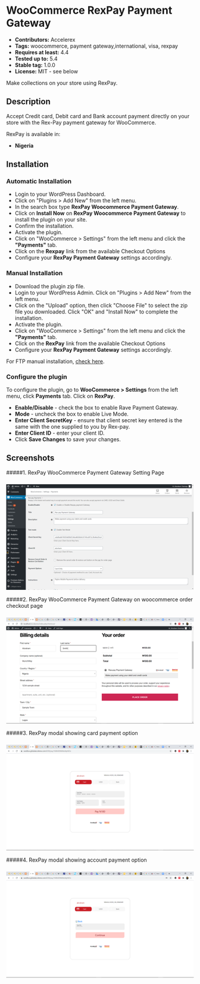 # WooCommerce RexPay Payment Gateway

 - **Contributors:** Accelerex
 - **Tags:** woocommerce, payment gateway,international, visa, rexpay
 - **Requires at least:** 4.4
 - **Tested up to:** 5.4
 - **Stable tag:** 1.0.0
 - **License:** MIT - see below

Make collections on your store using RexPay.



## Description


Accept Credit card, Debit card and Bank account payment directly on your store with the Rex-Pay payment gateway for WooCommerce.



RexPay is available in:

* __Nigeria__

## Installation

### Automatic Installation
*   Login to your WordPress Dashboard.
*   Click on "Plugins > Add New" from the left menu.
*   In the search box type __RexPay Woocommerce Payment Gateway__.
*   Click on __Install Now__ on __RexPay Woocommerce Payment Gateway__ to install the plugin on your site.
*   Confirm the installation.
*   Activate the plugin.
*   Click on "WooCommerce > Settings" from the left menu and click the __"Payments"__ tab.
*   Click on the __Rexpay__ link from the available Checkout Options
*   Configure your __RexPay Payment Gateway__ settings accordingly.


### Manual Installation
*  Download the plugin zip file.
*  Login to your WordPress Admin. Click on "Plugins > Add New" from the left menu.
*  Click on the "Upload" option, then click "Choose File" to select the zip file you downloaded. Click "OK" and "Install Now" to complete the installation.
*  Activate the plugin.
*  Click on "WooCommerce > Settings" from the left menu and click the __"Payments"__ tab.
*  Click on the __RexPay__ link from the available Checkout Options
*  Configure your __RexPay Payment Gateway__ settings accordingly.

For FTP manual installation, [check here](http://codex.wordpress.org/Managing_Plugins#Manual_Plugin_Installation).



### Configure the plugin
To configure the plugin, go to __WooCommerce > Settings__ from the left menu, click __Payments__ tab. Click on __RexPay__.

* __Enable/Disable__ - check the box to enable Rave Payment Gateway.
* __Mode__ - uncheck the box to enable Live Mode.
* __Enter Client SecretKey__ - ensure that client secret key entered is the same with the one supplied to you by Rex-pay.
* __Enter Client ID__ - enter your client ID.
* Click __Save Changes__ to save your changes.


## Screenshots ##

#####1. RexPay WooCommerce Payment Gateway Setting Page
###
![Screenshot 1](assets/img/screen1.png)


#####2. RexPay WooCommerce Payment Gateway on woocommerce order checkout page
###
![Screenshot 2](assets/img/screen2.png)


#####3. RexPay modal showing card payment option
###
![Screenshot 3](assets/img/screen3.png)


#####4. RexPay modal showing account payment option
###
![Screenshot 4](assets/img/screen4.png)

